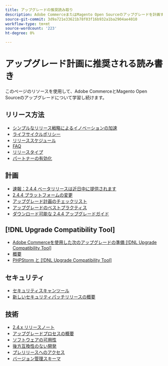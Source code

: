 ```yaml
---
title: アップグレードの推奨読み取り
description: Adobe CommerceまたはMagento Open Sourceのアップグレードを計画する際に推奨される読みを確認します。
source-git-commit: 3d9a721e33621b78f03f16b932a1ba2904ae4010
workflow-type: tm+mt
source-wordcount: '223'
ht-degree: 0%

---
```



# アップグレード計画に推奨される読み書き

このページのリソースを使用して、Adobe CommerceとMagento Open Sourceのアップグレードについて学習し続けます。

## リリース方法

- [シンプルなリリース戦略によるイノベーションの加速](https://magento.com/blog/accelerating-innovation-through-simplified-release-strategy)
- [ライフサイクルポリシー](https://magento.com/sites/default/files/magento-software-lifecycle-policy.pdf)
- [リリーススケジュール](https://devdocs.magento.com/release/)
- [FAQ](https://support.magento.com/hc/en-us/articles/4409421516301-FAQ-for-New-Adobe-Commerce-Release-Strategy-and-Updated-Lifecycle-Policy)
- [リリースタイプ](https://devdocs.magento.com/release/policy/)
- [パートナーの有効化](https://solutionpartners.adobe.com/content/dam/spp_assets/restricted/community/Community_47/Webinar_Recording_Commerce_Q4_Product_Update.URL)

## 計画

- [速報：2.4.4 ベータリリースは近日中に提供されます](https://community.magento.com/t5/Magento-DevBlog/BREAKING-NEWS-2-4-4-beta-releases-are-coming-soon/ba-p/484310)
- [2.4.4 プラットフォームの変更](https://community.magento.com/t5/Magento-DevBlog/Technical-platform-changes-to-expect-in-Adobe-Commerce-2-4-4/ba-p/485506)
- [アップグレード計画のチェックリスト](https://support.magento.com/hc/en-us/articles/360057968951)
- [アップグレードのベストプラクティス](../prepare/best-practices.md)
- [ダウンロード可能な 2.4.4 アップグレードガイド](../../assets/upgrade-guide/adobe-commerce-2-4-upgrade-guide.pdf)

## [!DNL Upgrade Compatibility Tool]

- [Adobe Commerceを使用した次のアップグレードの準備 [!DNL Upgrade Compatibility Tool]](https://community.magento.com/t5/Magento-DevBlog/Prepare-for-Your-Next-Upgrade-with-the-Adobe-Commerce-Upgrade/ba-p/483372)
- [概要](../upgrade-compatibility-tool/overview.md)
- [PHPStorm と [!DNL Upgrade Compatibility Tool]](https://devdocs.magento.com/guides/v2.3/ext-best-practices/phpstorm/uct-run-configuration.html)

## セキュリティ

- [セキュリティスキャンツール](https://magento.com/blog/magento-news/secure-your-storefront-enhanced-magento-security-scan-tool)
- [新しいセキュリティパッチリリースの概要](https://community.magento.com/t5/Magento-DevBlog/Introducing-the-New-Security-Patch-Release/ba-p/141287)

## 技術

- [2.4.x リリースノート](https://devdocs.magento.com/guides/v2.4/release-notes/bk-release-notes.html)
- [アップグレードプロセスの概要](../overview.md)
- [ソフトウェアの可用性](https://devdocs.magento.com/release/availability.html)
- [後方互換性のない開発](https://devdocs.magento.com/contributor-guide/backward-compatible-development/index.html)
- [プレリリースへのアクセス](https://support.magento.com/hc/en-us/articles/360034120932)
- [バージョン管理スキーマ](https://devdocs.magento.com/guides/v2.3/extension-dev-guide/versioning/)
